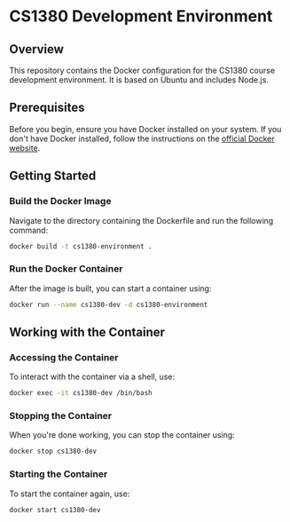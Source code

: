 # CS1380 Development Environment

## Overview

This repository contains the Docker configuration for the CS1380 course development environment. It is based on Ubuntu and includes Node.js.

## Prerequisites

Before you begin, ensure you have Docker installed on your system. If you don't have Docker installed, follow the instructions on the [official Docker website](https://docs.docker.com/get-docker/).

## Getting Started

### Build the Docker Image

Navigate to the directory containing the Dockerfile and run the following command:

```bash
docker build -t cs1380-environment .
```
### Run the Docker Container

After the image is built, you can start a container using:

```bash
docker run --name cs1380-dev -d cs1380-environment
```

## Working with the Container

### Accessing the Container

To interact with the container via a shell, use:
```bash
docker exec -it cs1380-dev /bin/bash
```

### Stopping the Container

When you're done working, you can stop the container using:
```bash
docker stop cs1380-dev
```
### Starting the Container

To start the container again, use:
```bash
docker start cs1380-dev
```
